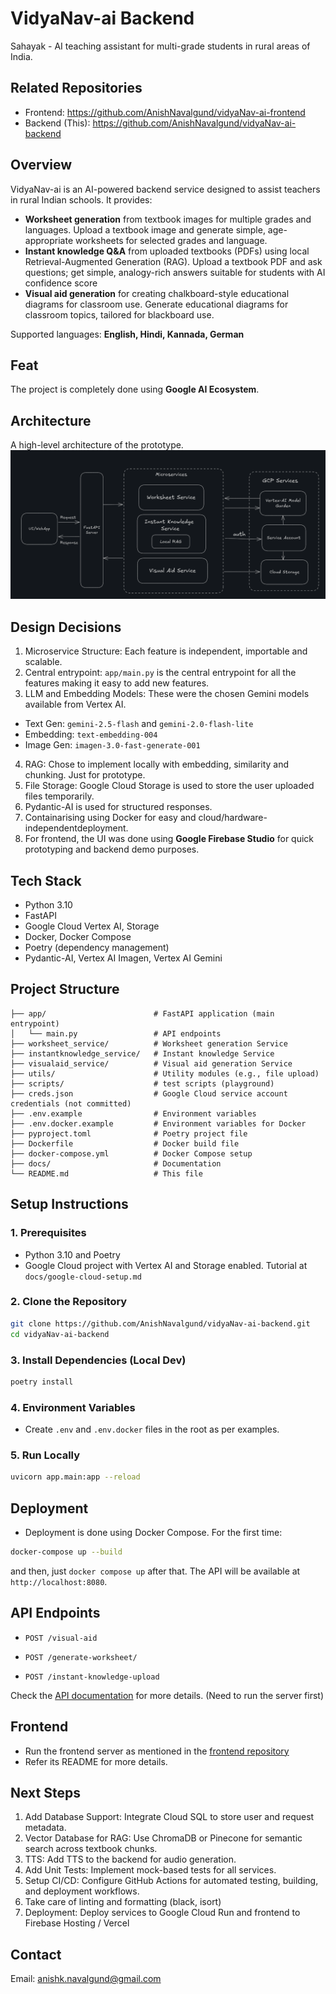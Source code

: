# VidyaNav-ai Backend

Sahayak - AI teaching assistant for multi-grade students in rural areas of India.

## Related Repositories
- Frontend: https://github.com/AnishNavalgund/vidyaNav-ai-frontend
- Backend (This): https://github.com/AnishNavalgund/vidyaNav-ai-backend

## Overview
VidyaNav-ai is an AI-powered backend service designed to assist teachers in rural Indian schools. It provides:
- **Worksheet generation** from textbook images for multiple grades and languages. Upload a textbook image and generate simple, age-appropriate worksheets for selected grades and language.
- **Instant knowledge Q&A** from uploaded textbooks (PDFs) using local Retrieval-Augmented Generation (RAG). Upload a textbook PDF and ask questions; get simple, analogy-rich answers suitable for students with AI confidence score
- **Visual aid generation** for creating chalkboard-style educational diagrams for classroom use. Generate educational diagrams for classroom topics, tailored for blackboard use.

Supported languages: **English, Hindi, Kannada, German**

## Feat
The project is completely done using **Google AI Ecosystem**. 

## Architecture
A high-level architecture of the prototype.
![Architecture](docs/architecture.png)


## Design Decisions
1. Microservice Structure: Each feature is independent, importable and scalable.
2. Central entrypoint: `app/main.py` is the central entrypoint for all the features making it easy to add new features.
3. LLM and Embedding Models: These were the chosen Gemini models available from Vertex AI. 
 - Text Gen: `gemini-2.5-flash` and `gemini-2.0-flash-lite`
 - Embedding: `text-embedding-004`
 - Image Gen: `imagen-3.0-fast-generate-001`
4. RAG: Chose to implement locally with embedding, similarity and chunking. Just for prototype.  
5. File Storage: Google Cloud Storage is used to store the user uploaded files temporarily.
6. Pydantic-AI is used for structured responses. 
7. Containarising using Docker for easy and cloud/hardware-independentdeployment.
8. For frontend, the UI was done using **Google Firebase Studio** for quick prototyping and backend demo purposes. 

## Tech Stack
- Python 3.10
- FastAPI
- Google Cloud Vertex AI, Storage
- Docker, Docker Compose
- Poetry (dependency management)
- Pydantic-AI, Vertex AI Imagen, Vertex AI Gemini

## Project Structure
```
├── app/                        # FastAPI application (main entrypoint)
│   └── main.py                 # API endpoints
├── worksheet_service/          # Worksheet generation Service
├── instantknowledge_service/   # Instant knowledge Service
├── visualaid_service/          # Visual aid generation Service
├── utils/                      # Utility modules (e.g., file upload)
├── scripts/                    # test scripts (playground)
├── creds.json                  # Google Cloud service account credentials (not committed)
├── .env.example                # Environment variables 
├── .env.docker.example         # Environment variables for Docker 
├── pyproject.toml              # Poetry project file
├── Dockerfile                  # Docker build file
├── docker-compose.yml          # Docker Compose setup
├── docs/                       # Documentation
└── README.md                   # This file
```

## Setup Instructions

### 1. Prerequisites
- Python 3.10 and Poetry
- Google Cloud project with Vertex AI and Storage enabled. Tutorial at `docs/google-cloud-setup.md`

### 2. Clone the Repository
```bash
git clone https://github.com/AnishNavalgund/vidyaNav-ai-backend.git
cd vidyaNav-ai-backend
```

### 3. Install Dependencies (Local Dev)
```bash
poetry install
```

### 4. Environment Variables
- Create `.env` and `.env.docker` files in the root as per examples. 

### 5. Run Locally
```bash
uvicorn app.main:app --reload
```

## Deployment
- Deployment is done using Docker Compose. For the first time:
```bash
docker-compose up --build
```
and then, just `docker compose up` after that.
The API will be available at `http://localhost:8080`.

## API Endpoints
- `POST /visual-aid`  

- `POST /generate-worksheet/`  

- `POST /instant-knowledge-upload`  

Check the [API documentation](http://localhost:8080/docs) for more details. (Need to run the server first)

## Frontend
- Run the frontend server as mentioned in the [frontend repository](https://github.com/AnishNavalgund/vidyaNav-ai-frontend)
- Refer its README for more details.

## Next Steps
1. Add Database Support: Integrate Cloud SQL to store user and request metadata.
2. Vector Database for RAG: Use ChromaDB or Pinecone for semantic search across textbook chunks.
3. TTS: Add TTS to the backend for audio generation.
4. Add Unit Tests: Implement mock-based tests for all services. 
5. Setup CI/CD: Configure GitHub Actions for automated testing, building, and deployment workflows.
6. Take care of linting and formatting (black, isort)
7. Deployment: Deploy services to Google Cloud Run and frontend to Firebase Hosting / Vercel

## Contact
Email: anishk.navalgund@gmail.com